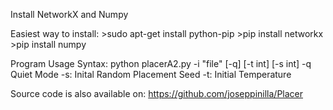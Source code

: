 Install NetworkX and Numpy

Easiest way to install:
	>sudo apt-get install python-pip
	>pip install networkx
	>pip install numpy

Program Usage Syntax:
python placerA2.py -i "file" [-q] [-t int] [-s int]
-q  Quiet Mode
-s: Inital Random Placement Seed
-t: Initial Temperature


Source code is also available on:
https://github.com/joseppinilla/Placer
